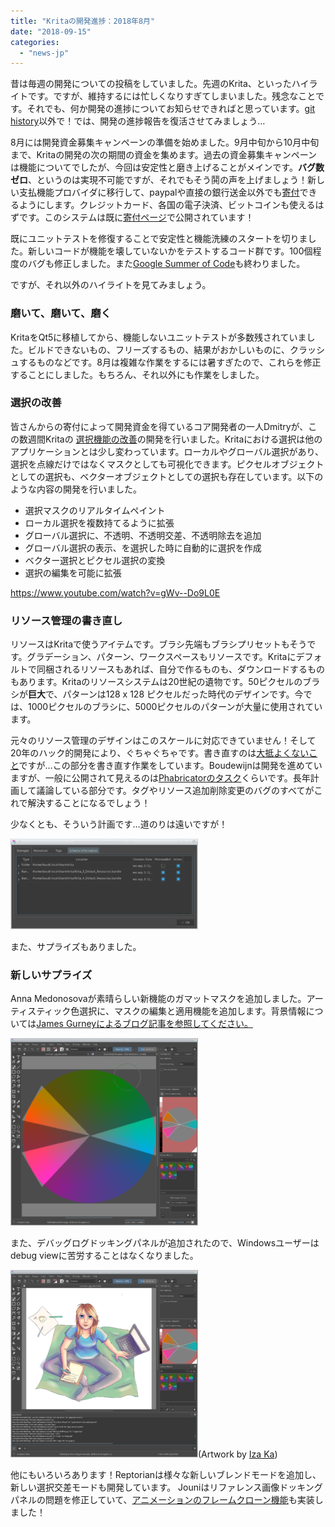 ```yaml
---
title: "Kritaの開発進捗：2018年8月"
date: "2018-09-15"
categories: 
  - "news-jp"
---
```


昔は毎週の開発についての投稿をしていました。先週のKrita、といったハイライトです。ですが、維持するには忙しくなりすぎてしまいました。残念なことです。それでも、何か開発の進捗についてお知らせできればと思っています。[git history](https://github.com/KDE/krita)以外で！では、開発の進捗報告を復活させてみましょう…

8月には開発資金募集キャンペーンの準備を始めました。9月中旬から10月中旬まで、Kritaの開発の次の期間の資金を集めます。過去の資金募集キャンペーンは機能についてでしたが、今回は安定性と磨き上げることがメインです。**バグ数ゼロ**、というのは実現不可能ですが、それでもそう鬨の声を上げましょう！新しい支払機能プロバイダに移行して、paypalや直接の銀行送金以外でも[寄付](https://krita.org/jp/support-us-jp/donations-jp/)できるようにします。クレジットカード、各国の電子決済、ビットコインも使えるはずです。このシステムは既に[寄付ページ](/support-us/donations/)で公開されています！

既にユニットテストを修復することで安定性と機能洗練のスタートを切りました。新しいコードが機能を壊していないかをテストするコード群です。100個程度のバグも修正しました。また[Google Summer of Code](https://krita.org/jp/item/kritas-2018-google-summer-of-code-jp/)も終わりました。

ですが、それ以外のハイライトを見てみましょう。

### 磨いて、磨いて、磨く

KritaをQt5に移植してから、機能しないユニットテストが多数残されていました。ビルドできないもの、フリーズするもの、結果がおかしいものに、クラッシュするものなどです。8月は複雑な作業をするには暑すぎたので、これらを修正することにしました。もちろん、それ以外にも作業をしました。

### 選択の改善

皆さんからの寄付によって開発資金を得ているコア開発者の一人Dmitryが、この数週間Kritaの [選択機能の改善](https://phabricator.kde.org/T3920)の開発を行いました。Kritaにおける選択は他のアプリケーションとは少し変わっています。ローカルやグローバル選択があり、選択を点線だけではなくマスクとしても可視化できます。ピクセルオブジェクトとしての選択も、ベクターオブジェクトとしての選択も存在しています。以下のような内容の開発を行いました。

- 選択マスクのリアルタイムペイント
- ローカル選択を複数持てるように拡張
- グローバル選択に、不透明、不透明交差、不透明除去を追加
- グローバル選択の表示、を選択した時に自動的に選択を作成
- ベクター選択とピクセル選択の変換
- 選択の編集を可能に拡張

https://www.youtube.com/watch?v=gWv--Do9L0E

### リソース管理の書き直し

リソースはKritaで使うアイテムです。ブラシ先端もブラシプリセットもそうです。グラデーション、パターン、ワークスペースもリソースです。Kritaにデフォルトで同梱されるリソースもあれば、自分で作るものも、ダウンロードするものもあります。Kritaのリソースシステムは20世紀の遺物です。50ピクセルのブラシが**巨大**で、パターンは128 x 128 ピクセルだった時代のデザインです。今では、1000ピクセルのブラシに、5000ピクセルのパターンが大量に使用されています。

元々のリソース管理のデザインはこのスケールに対応できていません！そして20年のハック的開発により、ぐちゃぐちゃです。書き直すのは[大抵よくないこと](https://www.joelonsoftware.com/2000/04/06/things-you-should-never-do-part-i/)ですが…この部分を書き直す作業をしています。Boudewijnは開発を進めていますが、一般に公開されて見えるのは[Phabricatorのタスク](https://phabricator.kde.org/T379)くらいです。長年計画して議論している部分です。タグやリソース追加削除変更のバグのすべてがこれで解決することになるでしょう！

少なくとも、そういう計画です…道のりは遠いですが！

[![](images/resource_db_explorer-300x145.png)](https://krita.org/wp-content/uploads/2018/09/resource_db_explorer.png)

また、サプライズもありました。

### 新しいサプライズ

Anna Medonosovaが素晴らしい新機能のガマットマスクを追加しました。アーティスティック色選択に、マスクの編集と適用機能を追加します。背景情報については[James Gurneyによるブログ記事を参照してください。](https://gurneyjourney.blogspot.com/2008/01/color-wheel-masking-part-1.html)

[![](images/gamut-300x300.png)](https://krita.org/wp-content/uploads/2018/09/gamut.png)

また、デバッグログドッキングパネルが追加されたので、Windowsユーザーはdebug viewに苦労することはなくなりました。

[![](images/log-docker-300x300.png)](https://krita.org/wp-content/uploads/2018/09/log-docker.png)(Artwork by [Iza Ka](http://LifeFinalEdited.pl))

他にもいろいろあります！Reptorianは様々な新しいブレンドモードを追加し、新しい選択交差モードも開発しています。 Jouniはリファレンス画像ドッキングパネルの問題を修正していて、[アニメーションのフレームクローン機能](https://phabricator.kde.org/T8764)も実装しました！
